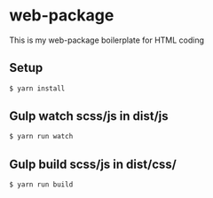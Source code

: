 # web-package
This is my web-package boilerplate for HTML coding

## Setup

```sh
$ yarn install
```

## Gulp watch scss/js in dist/js

```sh
$ yarn run watch
```

## Gulp build scss/js in dist/css/

```sh
$ yarn run build
```
